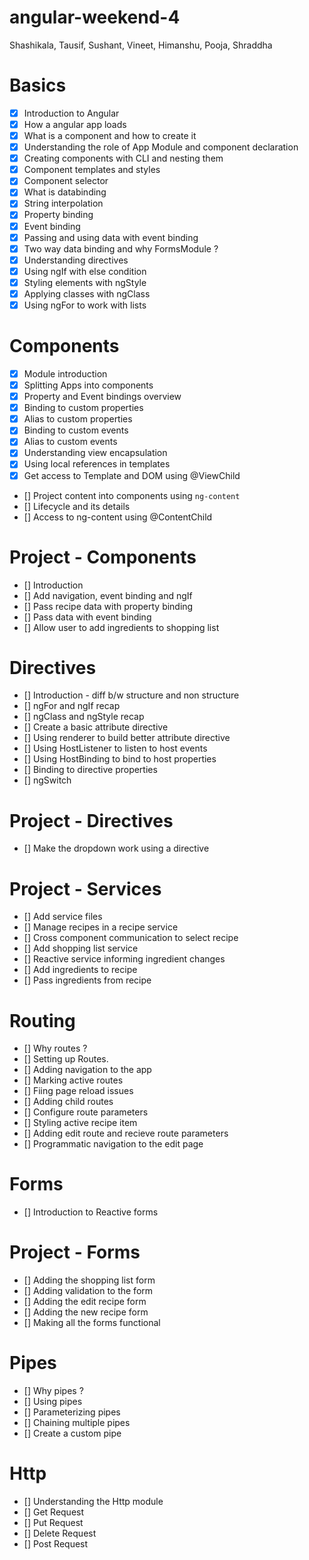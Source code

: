 # angular-weekend-4
Shashikala, Tausif, Sushant, Vineet, Himanshu, Pooja, Shraddha

# Basics
- [x] Introduction to Angular
- [x] How a angular app loads
- [x] What is a component and how to create it
- [x] Understanding the role of App Module and component declaration
- [x] Creating components with CLI and nesting them
- [x] Component templates and styles
- [x] Component selector
- [x] What is databinding
- [x] String interpolation
- [x] Property binding
- [x] Event binding
- [x] Passing and using data with event binding
- [x] Two way data binding and why FormsModule ?
- [x] Understanding directives
- [x] Using ngIf with else condition
- [x] Styling elements with ngStyle
- [x] Applying classes with ngClass
- [x] Using ngFor to work with lists

# Components
- [x] Module introduction
- [x] Splitting Apps into components
- [x] Property and Event bindings overview
- [x] Binding to custom properties
- [x] Alias to custom properties
- [x] Binding to custom events
- [x] Alias to custom events
- [x] Understanding view encapsulation
- [x] Using local references in templates
- [x] Get access to Template and DOM using @ViewChild
- [] Project content into components using `ng-content`
- [] Lifecycle and its details
- [] Access to ng-content using @ContentChild

# Project - Components
- [] Introduction
- [] Add navigation, event binding and ngIf
- [] Pass recipe data with property binding
- [] Pass data with event binding
- [] Allow user to add ingredients to shopping list

# Directives
- [] Introduction - diff b/w structure and non structure
- [] ngFor and ngIf recap
- [] ngClass and ngStyle recap
- [] Create a basic attribute directive
- [] Using renderer to build better attribute directive
- [] Using HostListener to listen to host events
- [] Using HostBinding to bind to host properties
- [] Binding to directive properties
- [] ngSwitch

# Project - Directives
- [] Make the dropdown work using a directive

# Project - Services
- [] Add service files
- [] Manage recipes in a recipe service
- [] Cross component communication to select recipe
- [] Add shopping list service
- [] Reactive service informing ingredient changes
- [] Add ingredients to recipe
- [] Pass ingredients from recipe

# Routing
- [] Why routes ?
- [] Setting up Routes.
- [] Adding navigation to the app
- [] Marking active routes
- [] Fiing page reload issues
- [] Adding child routes
- [] Configure route parameters
- [] Styling active recipe item
- [] Adding edit route and recieve route parameters
- [] Programmatic navigation to the edit page

# Forms
- [] Introduction to Reactive forms

# Project - Forms
- [] Adding the shopping list form
- [] Adding validation to the form
- [] Adding the edit recipe form
- [] Adding the new recipe form
- [] Making all the forms functional

# Pipes
- [] Why pipes ?
- [] Using pipes
- [] Parameterizing pipes
- [] Chaining multiple pipes
- [] Create a custom pipe

# Http
- [] Understanding the Http module
- [] Get Request
- [] Put Request
- [] Delete Request
- [] Post Request

